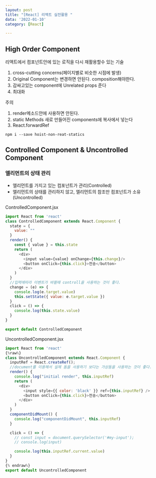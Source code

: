 ```yaml
---
layout: post
title: "[React] 리액트 실전활용 "
data: '2022-01-10'
category: [React]

---
```


## High Order Component
리액트에서 컴포넌트안에 있는 로직을 다시 재활용할수 있는 기술

1. cross-cutting concerns(페이지별로 비슷한 시점에 발생)
2. Original Component는 변경하면 안된다. composition해야한다.
3. 감싸고있는 component에 Unrelated props 준다
4. 최대화

주의
1. render메소드안에 사용하면 안된다.
2. static Methods 새로 만들어진 components에 복사에서 넣는다
3. React.forwardRef

```
npm i --save hoist-non-reat-statics
```

## Controlled Component & Uncontrolled Component

### 엘리먼트의 상태 관리
- 엘리먼트를 가지고 있는 컴포넌트가 관리(Controlled)
- 엘리먼트의 상태를 관리하지 않고, 엘리먼트의 참조만 컴포넌트가 소유(Uncontrolled)

ControlledComponent.jsx
```js
import React from 'react'
class ControlledComponent extends React.Component {
  state = {
    value: ""
  }
  render() {
    const { value } = this.state
    return (
      <div>
        <input value={value} onChange={this.change}/>
        <button onClick={this.click}>전송</button>
      </div>
    )
  }
  //입력에따라 이벤트가 바뀔때 controll을 사용하는 것이 좋다. 
  change = (e) => {
    console.log(e.target.value)
    this.setState({ value: e.target.value })
  }
  click = () => {
    console.log(this.state.value)
  }
}

export default ControlledComponent
```
UncontrolledComponent.jsx
```js
import React from 'react'
{%raw%}
class UncontrolledComponent extends React.Component {
  inputRef = React.createRef();
  //document를 이용해서 실제 돔을 사용하기 보다는 가상돔을 사용하는 것이 좋다.
  render() {
    console.log("initial render", this.inputRef)
    return (
      <div>
        <input style={{ color: 'black' }} ref={this.inputRef} />
        <button onClick={this.click}>전송</button>
      </div>
    )
  }
  componentDidMount() {
    console.log("componentDidMount", this.inputRef)
  }

  click = () => {
    // const input = document.querySelector('#my-input');
    // console.log(input)

    console.log(this.inputRef.current.value)
  }
}
{% endraw%}
export default UncontrolledComponent
```